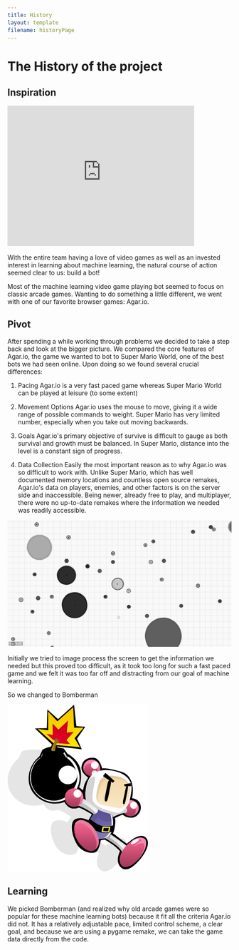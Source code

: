 ```yaml
---
title: History
layout: template
filename: historyPage
---
```

# The History of the project

## Inspiration

<iframe width="420" height="315" src="https://www.youtube.com/watch?v=qv6UVOQ0F44" frameborder="0" allowfullscreen></iframe>

With the entire team having a love of video games as well as an invested interest in learning about machine learning, the natural course of action seemed clear to us: build a bot!

Most of the machine learning video game playing bot seemed to focus on classic arcade games. Wanting to do something a little different, we went with one of our favorite browser games: Agar.io.

## Pivot

After spending a while working through problems we decided to take a step back and look at the bigger picture. We compared the core features of Agar.io, the game we wanted to bot to Super Mario World, one of the best bots we had seen online. Upon doing so we found several crucial differences:

1. Pacing
Agar.io is a very fast paced game whereas Super Mario World can be played at leisure (to some extent)

2. Movement Options
Agar.io uses the mouse to move, giving it a wide range of possible commands to weight. Super Mario has very limited number, especially when you take out moving backwards.

3. Goals
Agar.io's primary objective of survive is difficult to gauge as both survival and growth must be balanced. In Super Mario, distance into the level is a constant sign of progress.

4. Data Collection
Easily the most important reason as to why Agar.io was so difficult to work with. Unlike Super Mario, which has well documented memory locations and countless open source remakes, Agar.io's data on players, enemies, and other factors is on the server side and inaccessible. Being newer, already free to play, and multiplayer, there were no up-to-date remakes where the information we needed was readily accessible.

![Bomberman](resources/agar_img.png "Bomberman")

Initially we tried to image process the screen to get the information we needed but this proved too difficult, as it took too long for such a fast paced game and we felt it was too far off and distracting from our goal of machine learning.

So we changed to Bomberman

![Bomberman](resources/bomb.png "Bomberman")

## Learning

We picked Bomberman (and realized why old arcade games were so popular for these machine learning bots) because it fit all the criteria Agar.io did not. It has a relatively adjustable pace, limited control scheme, a clear goal, and because we are using a pygame remake, we can take the game data directly from the code.
